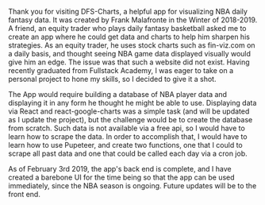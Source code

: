 Thank you for visiting DFS-Charts, a helpful app for visualizing NBA daily fantasy data. It was created by Frank Malafronte in the Winter of 2018-2019.
A friend, an equity trader who plays daily fantasy basketball asked me to create an app where he could get data and charts to help him sharpen his strategies.
As an equity trader, he uses stock charts such as fin-viz.com on a daily basis, and thought seeing NBA game data displayed visually would give him an edge.
The issue was that such a website did not exist. Having recently graduated from Fullstack Academy, I was eager to take on a personal project to hone my skills,
so I decided to give it a shot.

The App would require building a database of NBA player data and displaying it in any form he thought he might be able to use. Displaying data via React and
react-google-charts was a simple task (and will be updated as I update the project), but the challenge would be to create the database from scratch. Such data is not available
via a free api, so I would have to learn how to scrape the data. In order to accomplish that, I would have to learn how to use Pupeteer, and create two functions, one that I could
to scrape all past data and one that could be called each day via a cron job.

As of February 3rd 2019, the app's back end is complete, and I have created a barebone UI for the time being so that the app can be used immediately, since the NBA season is
ongoing. Future updates will be to the front end.
